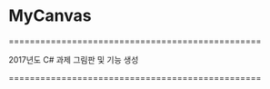 # MyCanvas
================================================

  2017년도 C# 과제 그림판 및 기능 생성
  
================================================
